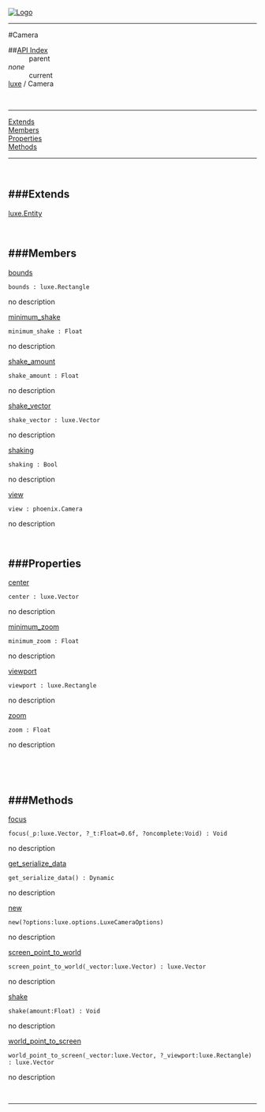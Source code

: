
[![Logo](../../images/logo.png)](../../index.html)

---

#Camera


##[API Index](../../api/index.html#luxe)   
&emsp;&emsp;&emsp;parent    
_none_   
&emsp;&emsp;&emsp;current    
[luxe](./) / Camera

<br/>

---


[Extends](#Extends)   
[Members](#Members)   
[Properties](#Properties)   
[Methods](#Methods)   


---

&nbsp;   

<a class="lift" name="Extends" ></a>
###Extends   
---
<a class="lift" name="luxe.Entity" href="{{{rel_path}}}api/luxe/Entity.html">luxe.Entity</a>

&nbsp;   

<a class="lift" name="Members" ></a>
###Members   
---
<a class="lift" name="bounds" href="#bounds">bounds</a>



`bounds : luxe.Rectangle`

<span class="small_desc_flat"> no description </span>   

<a class="lift" name="minimum_shake" href="#minimum_shake">minimum_shake</a>



`minimum_shake : Float`

<span class="small_desc_flat"> no description </span>   

<a class="lift" name="shake_amount" href="#shake_amount">shake_amount</a>



`shake_amount : Float`

<span class="small_desc_flat"> no description </span>   

<a class="lift" name="shake_vector" href="#shake_vector">shake_vector</a>



`shake_vector : luxe.Vector`

<span class="small_desc_flat"> no description </span>   

<a class="lift" name="shaking" href="#shaking">shaking</a>



`shaking : Bool`

<span class="small_desc_flat"> no description </span>   

<a class="lift" name="view" href="#view">view</a>



`view : phoenix.Camera`

<span class="small_desc_flat"> no description </span>   

&nbsp;   

<a class="lift" name="Properties" ></a>
###Properties   
---
<a class="lift" name="center" href="#center">center</a>



`center : luxe.Vector`

<span class="small_desc_flat"> no description </span>   

<a class="lift" name="minimum_zoom" href="#minimum_zoom">minimum_zoom</a>



`minimum_zoom : Float`

<span class="small_desc_flat"> no description </span>   

<a class="lift" name="viewport" href="#viewport">viewport</a>



`viewport : luxe.Rectangle`

<span class="small_desc_flat"> no description </span>   

<a class="lift" name="zoom" href="#zoom">zoom</a>



`zoom : Float`

<span class="small_desc_flat"> no description </span>   

&nbsp;   

&nbsp;   

<a class="lift" name="Methods" ></a>
###Methods   
---
<a class="lift" name="focus" href="#focus">focus</a>



`focus(_p:luxe.Vector, ?_t:Float=0.6f, ?oncomplete:Void) : Void`

<span class="small_desc_flat"> no description </span>   

<a class="lift" name="get_serialize_data" href="#get_serialize_data">get_serialize_data</a>



`get_serialize_data() : Dynamic`

<span class="small_desc_flat"> no description </span>   

<a class="lift" name="new" href="#new">new</a>



`new(?options:luxe.options.LuxeCameraOptions) `

<span class="small_desc_flat"> no description </span>   

<a class="lift" name="screen_point_to_world" href="#screen_point_to_world">screen_point_to_world</a>



`screen_point_to_world(_vector:luxe.Vector) : luxe.Vector`

<span class="small_desc_flat"> no description </span>   

<a class="lift" name="shake" href="#shake">shake</a>



`shake(amount:Float) : Void`

<span class="small_desc_flat"> no description </span>   

<a class="lift" name="world_point_to_screen" href="#world_point_to_screen">world_point_to_screen</a>



`world_point_to_screen(_vector:luxe.Vector, ?_viewport:luxe.Rectangle) : luxe.Vector`

<span class="small_desc_flat"> no description </span>   



&nbsp;
&nbsp;
&nbsp;

---  


&nbsp;   
&nbsp;   